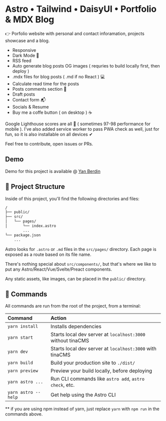 # Astro • Tailwind • DaisyUI • Portfolio & MDX Blog

👉 Porfolio website with personal and contact inforamation, projects showcase and a blog.

- Responsive
- Dark Mode 🌚
- RSS feed
- Auto generate blog posts OG images ( requries to build locally first, then deploy )
- .mdx files for blog posts ( .md if no React ) 💻
- Calculate read time for the posts
- Posts comments section 💬
- Draft posts
- Contact form 📬
- Socials & Resume
- Buy me a coffe button ( on desktop ) ☕

Google Lighthouse scores are all 💯 ( sometimes 97-98 performance for mobile ).
I've also added service worker to pass PWA check as well, just for fun, so it is also installable on all devices ✔

Feel free to contribute, open issues or PRs.

## Demo

Demo for this project is available @ [Yan Berdin](https://)

## 🚀 Project Structure

Inside of this project, you'll find the following directories and files:

```md
/
├── public/
├── src/
│   └── pages/
│       └── index.astro
        ...
└── package.json
    ...
```

Astro looks for `.astro` or `.md` files in the `src/pages/` directory. Each page is exposed as a route based on its file name.

There's nothing special about `src/components/`, but that's where we like to put any Astro/React/Vue/Svelte/Preact components.

Any static assets, like images, can be placed in the `public/` directory.

## 🧞 Commands

All commands are run from the root of the project, from a terminal:

| Command             | Action
| :------------------ | :-----------------------------------------------------------|
| `yarn install`      | Installs dependencies                                       |
| `yarn start`        | Starts local dev server at `localhost:3000` without tinaCMS |
| `yarn dev`          | Starts local dev server at `localhost:3000` with tinaCMS    |
| `yarn build`        | Build your production site to `./dist/`                     |
| `yarn preview`      | Preview your build locally, before deploying                |
| `yarn astro ...`    | Run CLI commands like `astro add`, `astro check`, etc.      |
| `yarn astro --help` | Get help using the Astro CLI                                |

\*\* if you are using npm instead of yarn, just replace `yarn` with `npm run` in the commands above.

